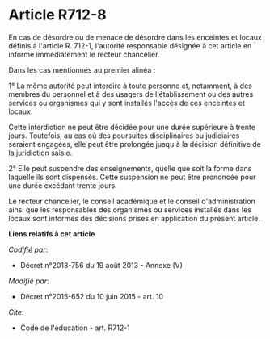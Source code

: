 # Article R712-8

En cas de désordre ou de menace de désordre dans les enceintes et locaux définis à l'article R. 712-1, l'autorité responsable
désignée à cet article en informe immédiatement le recteur chancelier. 

Dans les cas mentionnés au premier alinéa : 

1° La même autorité peut interdire à toute personne et, notamment, à des membres du personnel et à des usagers de
l'établissement ou des autres services ou organismes qui y sont installés l'accès de ces enceintes et locaux. 

Cette interdiction ne peut être décidée pour une durée supérieure à trente jours. Toutefois, au cas où des poursuites
disciplinaires ou judiciaires seraient engagées, elle peut être prolongée jusqu'à la décision définitive de la juridiction
saisie. 

2° Elle peut suspendre des enseignements, quelle que soit la forme dans laquelle ils sont dispensés. Cette suspension ne peut
être prononcée pour une durée excédant trente jours. 

Le recteur chancelier, le       conseil académique et le conseil d'administration ainsi que les responsables des organismes
ou services installés dans les locaux sont informés des décisions prises en application du présent article.

**Liens relatifs à cet article**

_Codifié par_:

  - Décret n°2013-756 du 19 août 2013 -  Annexe (V)

_Modifié par_:

  - Décret n°2015-652 du 10 juin 2015 - art. 10

_Cite_:

  - Code de l'éducation - art. R712-1

